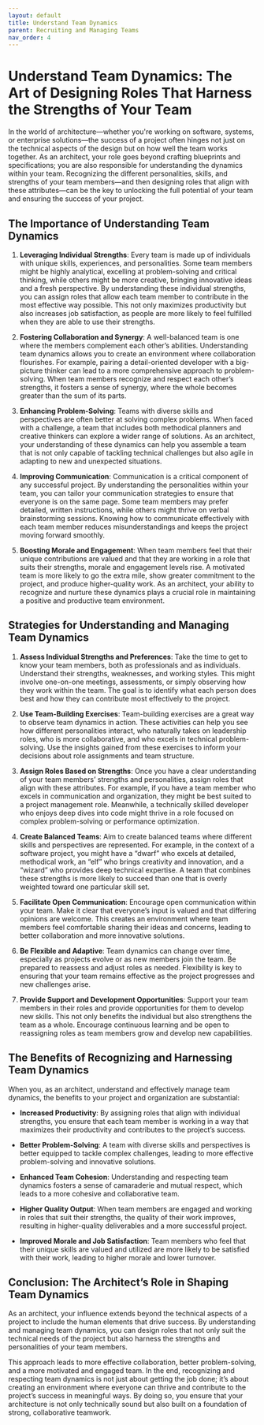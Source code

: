 ```yaml
---
layout: default
title: Understand Team Dynamics
parent: Recruiting and Managing Teams
nav_order: 4
---
```

# Understand Team Dynamics: The Art of Designing Roles That Harness the Strengths of Your Team

In the world of architecture—whether you're working on software, systems, or enterprise solutions—the success of a project often hinges not just on the technical aspects of the design but on how well the team works together. As an architect, your role goes beyond crafting blueprints and specifications; you are also responsible for understanding the dynamics within your team. Recognizing the different personalities, skills, and strengths of your team members—and then designing roles that align with these attributes—can be the key to unlocking the full potential of your team and ensuring the success of your project.

## The Importance of Understanding Team Dynamics

1. **Leveraging Individual Strengths**:
   Every team is made up of individuals with unique skills, experiences, and personalities. Some team members might be highly analytical, excelling at problem-solving and critical thinking, while others might be more creative, bringing innovative ideas and a fresh perspective. By understanding these individual strengths, you can assign roles that allow each team member to contribute in the most effective way possible. This not only maximizes productivity but also increases job satisfaction, as people are more likely to feel fulfilled when they are able to use their strengths.

2. **Fostering Collaboration and Synergy**:
   A well-balanced team is one where the members complement each other’s abilities. Understanding team dynamics allows you to create an environment where collaboration flourishes. For example, pairing a detail-oriented developer with a big-picture thinker can lead to a more comprehensive approach to problem-solving. When team members recognize and respect each other’s strengths, it fosters a sense of synergy, where the whole becomes greater than the sum of its parts.

3. **Enhancing Problem-Solving**:
   Teams with diverse skills and perspectives are often better at solving complex problems. When faced with a challenge, a team that includes both methodical planners and creative thinkers can explore a wider range of solutions. As an architect, your understanding of these dynamics can help you assemble a team that is not only capable of tackling technical challenges but also agile in adapting to new and unexpected situations.

4. **Improving Communication**:
   Communication is a critical component of any successful project. By understanding the personalities within your team, you can tailor your communication strategies to ensure that everyone is on the same page. Some team members may prefer detailed, written instructions, while others might thrive on verbal brainstorming sessions. Knowing how to communicate effectively with each team member reduces misunderstandings and keeps the project moving forward smoothly.

5. **Boosting Morale and Engagement**:
   When team members feel that their unique contributions are valued and that they are working in a role that suits their strengths, morale and engagement levels rise. A motivated team is more likely to go the extra mile, show greater commitment to the project, and produce higher-quality work. As an architect, your ability to recognize and nurture these dynamics plays a crucial role in maintaining a positive and productive team environment.

## Strategies for Understanding and Managing Team Dynamics

1. **Assess Individual Strengths and Preferences**:
   Take the time to get to know your team members, both as professionals and as individuals. Understand their strengths, weaknesses, and working styles. This might involve one-on-one meetings, assessments, or simply observing how they work within the team. The goal is to identify what each person does best and how they can contribute most effectively to the project.

2. **Use Team-Building Exercises**:
   Team-building exercises are a great way to observe team dynamics in action. These activities can help you see how different personalities interact, who naturally takes on leadership roles, who is more collaborative, and who excels in technical problem-solving. Use the insights gained from these exercises to inform your decisions about role assignments and team structure.

3. **Assign Roles Based on Strengths**:
   Once you have a clear understanding of your team members’ strengths and personalities, assign roles that align with these attributes. For example, if you have a team member who excels in communication and organization, they might be best suited to a project management role. Meanwhile, a technically skilled developer who enjoys deep dives into code might thrive in a role focused on complex problem-solving or performance optimization.

4. **Create Balanced Teams**:
   Aim to create balanced teams where different skills and perspectives are represented. For example, in the context of a software project, you might have a “dwarf” who excels at detailed, methodical work, an “elf” who brings creativity and innovation, and a “wizard” who provides deep technical expertise. A team that combines these strengths is more likely to succeed than one that is overly weighted toward one particular skill set.

5. **Facilitate Open Communication**:
   Encourage open communication within your team. Make it clear that everyone’s input is valued and that differing opinions are welcome. This creates an environment where team members feel comfortable sharing their ideas and concerns, leading to better collaboration and more innovative solutions.

6. **Be Flexible and Adaptive**:
   Team dynamics can change over time, especially as projects evolve or as new members join the team. Be prepared to reassess and adjust roles as needed. Flexibility is key to ensuring that your team remains effective as the project progresses and new challenges arise.

7. **Provide Support and Development Opportunities**:
   Support your team members in their roles and provide opportunities for them to develop new skills. This not only benefits the individual but also strengthens the team as a whole. Encourage continuous learning and be open to reassigning roles as team members grow and develop new capabilities.

## The Benefits of Recognizing and Harnessing Team Dynamics

When you, as an architect, understand and effectively manage team dynamics, the benefits to your project and organization are substantial:

- **Increased Productivity**: By assigning roles that align with individual strengths, you ensure that each team member is working in a way that maximizes their productivity and contributes to the project’s success.

- **Better Problem-Solving**: A team with diverse skills and perspectives is better equipped to tackle complex challenges, leading to more effective problem-solving and innovative solutions.

- **Enhanced Team Cohesion**: Understanding and respecting team dynamics fosters a sense of camaraderie and mutual respect, which leads to a more cohesive and collaborative team.

- **Higher Quality Output**: When team members are engaged and working in roles that suit their strengths, the quality of their work improves, resulting in higher-quality deliverables and a more successful project.

- **Improved Morale and Job Satisfaction**: Team members who feel that their unique skills are valued and utilized are more likely to be satisfied with their work, leading to higher morale and lower turnover.

## Conclusion: The Architect’s Role in Shaping Team Dynamics

As an architect, your influence extends beyond the technical aspects of a project to include the human elements that drive success. By understanding and managing team dynamics, you can design roles that not only suit the technical needs of the project but also harness the strengths and personalities of your team members.

This approach leads to more effective collaboration, better problem-solving, and a more motivated and engaged team. In the end, recognizing and respecting team dynamics is not just about getting the job done; it’s about creating an environment where everyone can thrive and contribute to the project’s success in meaningful ways. By doing so, you ensure that your architecture is not only technically sound but also built on a foundation of strong, collaborative teamwork.